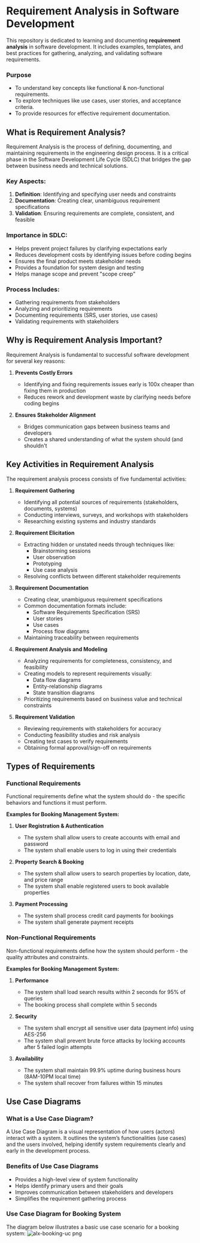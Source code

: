 # Requirement Analysis in Software Development  

This repository is dedicated to learning and documenting **requirement analysis** in software development. It includes examples, templates, and best practices for gathering, analyzing, and validating software requirements.  

### Purpose  
- To understand key concepts like functional & non-functional requirements.  
- To explore techniques like use cases, user stories, and acceptance criteria.  
- To provide resources for effective requirement documentation.  
## What is Requirement Analysis?

Requirement Analysis is the process of defining, documenting, and maintaining requirements in the engineering design process. It is a critical phase in the Software Development Life Cycle (SDLC) that bridges the gap between business needs and technical solutions.

### Key Aspects:
1. **Definition**: Identifying and specifying user needs and constraints
2. **Documentation**: Creating clear, unambiguous requirement specifications
3. **Validation**: Ensuring requirements are complete, consistent, and feasible

### Importance in SDLC:
- Helps prevent project failures by clarifying expectations early
- Reduces development costs by identifying issues before coding begins
- Ensures the final product meets stakeholder needs
- Provides a foundation for system design and testing
- Helps manage scope and prevent "scope creep"

### Process Includes:
- Gathering requirements from stakeholders
- Analyzing and prioritizing requirements
- Documenting requirements (SRS, user stories, use cases)
- Validating requirements with stakeholders
## Why is Requirement Analysis Important?

Requirement Analysis is fundamental to successful software development for several key reasons:

1. **Prevents Costly Errors**  
   - Identifying and fixing requirements issues early is 100x cheaper than fixing them in production
   - Reduces rework and development waste by clarifying needs before coding begins

2. **Ensures Stakeholder Alignment**  
   - Bridges communication gaps between business teams and developers
   - Creates a shared understanding of what the system should (and shouldn't
## Key Activities in Requirement Analysis

The requirement analysis process consists of five fundamental activities:

1. **Requirement Gathering**
   - Identifying all potential sources of requirements (stakeholders, documents, systems)
   - Conducting interviews, surveys, and workshops with stakeholders
   - Researching existing systems and industry standards

2. **Requirement Elicitation**
   - Extracting hidden or unstated needs through techniques like:
     - Brainstorming sessions
     - User observation
     - Prototyping
     - Use case analysis
   - Resolving conflicts between different stakeholder requirements

3. **Requirement Documentation**
   - Creating clear, unambiguous requirement specifications
   - Common documentation formats include:
     - Software Requirements Specification (SRS)
     - User stories
     - Use cases
     - Process flow diagrams
   - Maintaining traceability between requirements

4. **Requirement Analysis and Modeling**
   - Analyzing requirements for completeness, consistency, and feasibility
   - Creating models to represent requirements visually:
     - Data flow diagrams
     - Entity-relationship diagrams
     - State transition diagrams
   - Prioritizing requirements based on business value and technical constraints

5. **Requirement Validation**
   - Reviewing requirements with stakeholders for accuracy
   - Conducting feasibility studies and risk analysis
   - Creating test cases to verify requirements
   - Obtaining formal approval/sign-off on requirements
## Types of Requirements

### Functional Requirements
Functional requirements define what the system should do - the specific behaviors and functions it must perform.

**Examples for Booking Management System:**
1. **User Registration & Authentication**
   - The system shall allow users to create accounts with email and password
   - The system shall enable users to log in using their credentials

2. **Property Search & Booking**
   - The system shall allow users to search properties by location, date, and price range
   - The system shall enable registered users to book available properties

3. **Payment Processing**
   - The system shall process credit card payments for bookings
   - The system shall generate payment receipts

### Non-Functional Requirements
Non-functional requirements define how the system should perform - the quality attributes and constraints.

**Examples for Booking Management System:**
1. **Performance**
   - The system shall load search results within 2 seconds for 95% of queries
   - The booking process shall complete within 5 seconds

2. **Security**
   - The system shall encrypt all sensitive user data (payment info) using AES-256
   - The system shall prevent brute force attacks by locking accounts after 5 failed login attempts

3. **Availability**
   - The system shall maintain 99.9% uptime during business hours (8AM-10PM local time)
   - The system shall recover from failures within 15 minutes
## Use Case Diagrams

### What is a Use Case Diagram?

A Use Case Diagram is a visual representation of how users (actors) interact with a system. It outlines the system’s functionalities (use cases) and the users involved, helping identify system requirements clearly and early in the development process.

### Benefits of Use Case Diagrams

- Provides a high-level view of system functionality
- Helps identify primary users and their goals
- Improves communication between stakeholders and developers
- Simplifies the requirement gathering process

### Use Case Diagram for Booking System

The diagram below illustrates a basic use case scenario for a booking system:
![alx-booking-uc png](https://github.com/user-attachments/assets/628656e2-506d-4be9-891c-480df39ba51f)

